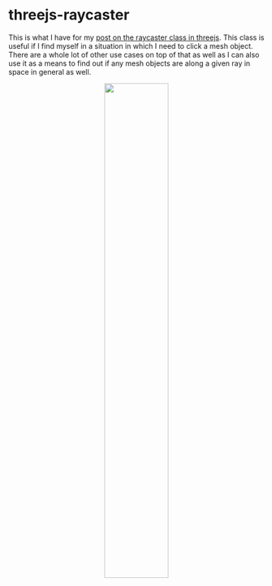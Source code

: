 # threejs-raycaster

This is what I have for my [post on the raycaster class in threejs](https://dustinpfister.github.io/2021/05/18/threejs-raycaster/). This class is useful if I find myself in a situation in which I need to click a mesh object. There are a whole lot of other use cases on top of that as well as I can also use it as a means to find out if any mesh objects are along a given ray in space in general as well.

<div align="center">
      <a href="https://www.youtube.com/watch?v=uD9kTlszL2c">
         <img src="https://img.youtube.com/vi/uD9kTlszL2c/0.jpg" style="width:50%;">
      </a>
</div>